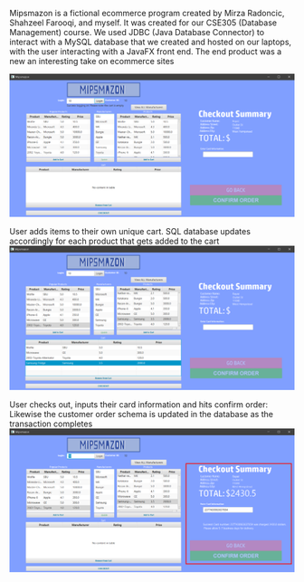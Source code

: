 Mipsmazon is a fictional ecommerce program created by Mirza Radoncic, Shahzeel Farooqi, and myself. 
It was created for our CSE305 (Database Management) course. We used JDBC (Java Database Connector) to interact with a MySQL database that we created and hosted on our laptops,
with the user interacting with a JavaFX front end. The end product was a new an interesting take on ecommerce sites 

![alt text](Mipsmazon-login.png "User logs into Mipsmazon")

User adds items to their own unique cart. 
SQL database updates accordingly for each product that gets added to the cart
![alt text](Mipsmazon-AddToCart.png "User adds items to their cart")

User checks out, inputs their card information and hits confirm order:
Likewise the customer order schema is updated in the database as the transaction completes
![alt text](Mipsmazon-successful-transaction.png "User checks out, inputs their card information and hits confirm order")
